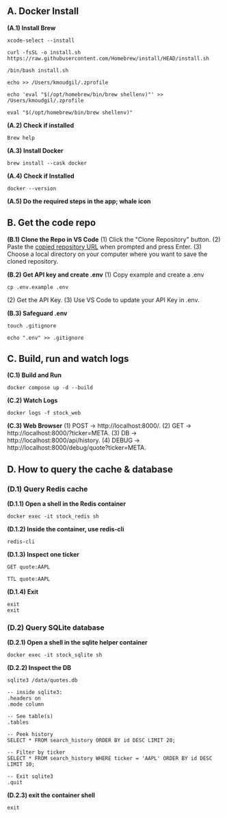 ## A. Docker Install

**(A.1) Install Brew**
```console
xcode-select --install

curl -fsSL -o install.sh https://raw.githubusercontent.com/Homebrew/install/HEAD/install.sh

/bin/bash install.sh

echo >> /Users/kmoudgil/.zprofile

echo 'eval "$(/opt/homebrew/bin/brew shellenv)"' >> /Users/kmoudgil/.zprofile

eval "$(/opt/homebrew/bin/brew shellenv)"
```

**(A.2) Check if installed**
```console
Brew help
```

**(A.3) Install Docker**
```console
brew install --cask docker
```

**(A.4) Check if Installed**
```console
docker --version
```

**(A.5) Do the required steps in the app; whale icon**


## B. Get the code repo

**(B.1) Clone the Repo in VS Code**
(1) Click the "Clone Repository" button.
(2) Paste the [copied repository URL](https://github.com/karanmoudgil/stock-app.git) when prompted and press Enter.
(3) Choose a local directory on your computer where you want to save the cloned repository.

**(B.2) Get API key and create .env**
(1) Copy example and create a .env
```console
cp .env.example .env
```
(2) Get the API Key.
(3) Use VS Code to update your API Key in .env.

**(B.3) Safeguard .env**
```console
touch .gitignore

echo ".env" >> .gitignore
```


## C. Build, run and watch logs

**(C.1) Build and Run**
```console
docker compose up -d --build
```

**(C.2) Watch Logs**
```console
docker logs -f stock_web
```

**(C.3) Web Browser**
(1) POST -> http://localhost:8000/.
(2) GET -> http://localhost:8000/?ticker=META.
(3) DB -> http://localhost:8000/api/history.
(4) DEBUG -> http://localhost:8000/debug/quote?ticker=META.

## D. How to query the cache & database

### (D.1) Query Redis cache
**(D.1.1) Open a shell in the Redis container**
```console
docker exec -it stock_redis sh
```

**(D.1.2) Inside the container, use redis-cli**
```console
redis-cli
```

**(D.1.3) Inspect one ticker**
```console
GET quote:AAPL

TTL quote:AAPL
```

**(D.1.4) Exit**
```console
exit
exit
```


### (D.2) Query SQLite database
**(D.2.1) Open a shell in the sqlite helper container**
```console
docker exec -it stock_sqlite sh
```

**(D.2.2) Inspect the DB**
```console
sqlite3 /data/quotes.db
```

```console
-- inside sqlite3:
.headers on
.mode column

-- See table(s)
.tables

-- Peek history
SELECT * FROM search_history ORDER BY id DESC LIMIT 20;

-- Filter by ticker
SELECT * FROM search_history WHERE ticker = 'AAPL' ORDER BY id DESC LIMIT 10;

-- Exit sqlite3
.quit
```

**(D.2.3) exit the container shell**
```console
exit
```

